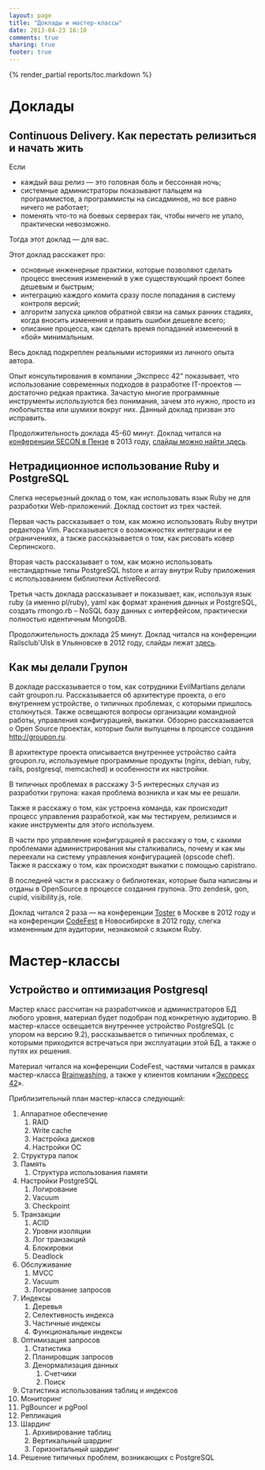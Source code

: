 ```yaml
---
layout: page
title: "Доклады и мастер-классы"
date: 2013-04-23 16:10
comments: true
sharing: true
footer: true
---
```


{% render_partial reports/toc.markdown %}

# <a id="reports"></a>Доклады

## <a id="continuousdelivery"></a>Continuous Delivery. Как перестать релизиться и начать жить

Если

* каждый ваш релиз — это головная боль и бессонная ночь;
* системные администраторы показывают пальцем на программистов, а программисты на сисадминов, но все равно ничего не работает;
* поменять что-то на боевых серверах так, чтобы ничего не упало, практически невозможно.

Тогда этот доклад — для вас.

Этот доклад расскажет про:

* основные инженерные практики, которые позволяют сделать процесс внесения изменений в уже существующий проект более дешевым и быстрым;
* интеграцию каждого комита сразу после попадания в систему контроля версий;
* алгоритм запуска циклов обратной связи на самых ранних стадиях, когда вносить изменения и править ошибки дешевле всего;
* описание процесса, как сделать время попаданий изменений в «бой» минимальным.

Весь доклад подкреплен реальными историями из личного опыта автора.

Опыт консультирования в компании „Экспресс 42“ показывает, что использование современных подходов в разработке
IT-проектов — достаточно редкая практика. Зачастую многие программные инструменты используются без понимания, зачем это
нужно, просто из любопытства или шумихи вокруг них. Данный доклад призван это исправить.

Продолжительность доклада 45-60 минут. Доклад читался на [конференции SECON в Пензе](http://2013.secon.ru/) в 2013 году,
[слайды можно найти здесь](http://www.slideshare.net/evtuhovich/continuousdelivery).

## <a id="rmongorb"></a>Нетрадиционное использование Ruby и PostgreSQL
Слегка несерьезный доклад о том, как использовать язык Ruby не для разработки Web-приложений. Доклад состоит
из трех частей.

Первая часть рассказывает о том, как можно использовать Ruby внутри редактора Vim. Рассказывается о возможностях
интеграции и ее ограничениях, а также рассказывается о том, как рисовать ковер Серпинского.

Вторая часть рассказывает о том, как можно использовать нестандартные типы PostgreSQL hstore и array внутри Ruby
приложения с использованием библиотеки ActiveRecord.

Третья часть доклада рассказывает и показывает, как, используя язык ruby (а именно pl/ruby), yaml как формат хранения данных и
PostgreSQL, создать rmongo.rb – NoSQL базу данных с интерфейсом, практически полностью идентичным MongoDB.

Продолжительность доклада 25 минут. Доклад читался на конференции Railsclub'Ulsk в Ульяновске в 2012 году, слайды лежат
[здесь](http://www.slideshare.net/evtuhovich/ruby-postgresql).

## <a id="grpn"></a>Как мы делали Групон
В докладе рассказывается о том, как сотрудники EvilMartians делали сайт groupon.ru. Рассказывается об
архитектуре проекта, о его внутреннем устройстве, о типичных проблемах, с которыми пришлось столкнуться. Также 
освещаются вопросы организации командной работы, управления конфигурацией, выкатки. Обзорно рассказывается о
Open Source проектах, которые были выпущены в процессе создания http://groupon.ru.

В архитектуре проекта описывается внутреннее устройство сайта groupon.ru, используемые программные продукты (nginx,
debian, ruby, rails, postgresql, memcached) и особенности их настройки.

В типичных проблемах я расскажу 3-5 интересных случая из разработки групона: какая проблема возникла и как мы ее решали.

Также я расскажу о том, как устроена команда, как происходит процесс управления разработкой, как мы тестируем, релизимся
и какие инструменты для этого используем.

В части про управление конфигурацией я расскажу о том, с какими проблемами администрирования мы сталкивались, почему и
как мы переехали на систему управления конфигурацией (opscode chef). Также я расскажу о том, как происходят выкатки с
помощью capistrano.

В последней части я расскажу о библиотеках, которые была написаны и отданы в OpenSource в процессе
создания групона. Это zendesk, gon, cupid, visibility.js, role.

Доклад читался 2 раза — на конференции [Toster](http://toster.ru/conferences/10-02-2012-ruby/results) в Москве в 2012
году и на конференции [CodeFest](http://www.youtube.com/watch?v=s5HcEAR6THQ) в Новосибирске в 2012 году, слегка
измененным для аудитории, незнакомой с языком Ruby.

# <a id="master-class"></a>Мастер-классы
## <a id="pg"></a>Устройство и оптимизация Postgresql
Мастер класс рассчитан на разработчиков и администраторов БД любого уровня, материал будет подобран под конкретную
аудиторию. В мастер-классе освещается внутреннее устройство PostgreSQL (с упором на версию 9.2), рассказывается о
типичных проблемах, с которыми приходится встречаться при эксплуатации этой БД, а также о путях их решения.

Материал читался на конференции CodeFest, частями читался в рамках мастер-класса [Brainwashing](http://brainwashing.pro/),
а также у клиентов компании «[Экспресс 42](http://express42.com/)».

Приблизительный план мастер-класса следующий:

1. Аппаратное обеспечение
   1. RAID
   2. Write cache
   3. Настройка дисков
   4. Настройки ОС
1. Структура папок
1. Память
   1. Структура использования памяти
1. Настройки PostgreSQL
   1. Логирование
   1. Vacuum
   1. Checkpoint
5. Транзакции
   1. ACID
   2. Уровни изоляции
   1. Лог транзакций
   2. Блокировки
   3. Deadlock
1. Обслуживание
   1. MVCC
   1. Vacuum
   1. Логирование запросов
1. Индексы
    1. Деревья
    2. Селективность индекса
    3. Частичные индексы
    4. Функциональные индексы
1. Оптимизация запросов
    1. Статистика
    2. Планировщик запросов
    3. Денормализация данных
       1. Счетчики
       2. Поиск
1. Статистика использования таблиц и индексов
1. Мониторинг
1. PgBouncer и pgPool
1. Репликация
7. Шардинг
    1. Архивирование таблиц
    2. Вертикальный шардинг
    3. Горизонтальный шардинг
1. Решение типичных проблем, возникающих с PostgreSQL
